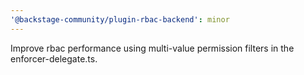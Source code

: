 ```yaml
---
'@backstage-community/plugin-rbac-backend': minor
---
```


Improve rbac performance using multi-value permission filters in the enforcer-delegate.ts.
